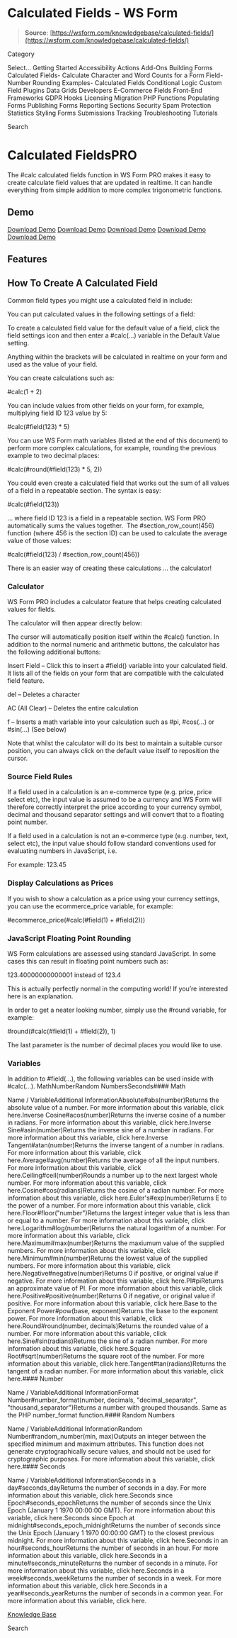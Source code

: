 # Calculated Fields - WS Form

> **Source**: [https://wsform.com/knowledgebase/calculated-fields/](https://wsform.com/knowledgebase/calculated-fields/)


Category

Select...
 Getting Started Accessibility Actions Add-Ons Building Forms Calculated Fields- Calculate Character and Word Counts for a Form Field- Number Rounding Examples- Calculated Fields Conditional Logic Custom Field Plugins Data Grids Developers E-Commerce Fields Front-End Frameworks GDPR Hooks Licensing Migration PHP Functions Populating Forms Publishing Forms Reporting Sections Security Spam Protection Statistics Styling Forms Submissions Tracking Troubleshooting Tutorials

Search

# Calculated FieldsPRO

The #calc calculated fields function in WS Form PRO makes it easy to create calculate field values that are updated in realtime. It can handle everything from simple addition to more complex trigonometric functions.

## Demo

[Download Demo](https://wsform.com/plugin-support/form-download.php?id=13588)
[Download Demo](https://wsform.com/plugin-support/form-download.php?id=13584)
[Download Demo](https://wsform.com/plugin-support/form-download.php?id=13590)
[Download Demo](https://wsform.com/plugin-support/form-download.php?id=13589)
[Download Demo](https://wsform.com/plugin-support/form-download.php?id=13797)

## Features

## How To Create A Calculated Field

Common field types you might use a calculated field in include:

You can put calculated values in the following settings of a field:

To create a calculated field value for the default value of a field, click the field settings  icon and then enter a #calc(...) variable in the Default Value setting.

Anything within the brackets will be calculated in realtime on your form and used as the value of your field.

You can create calculations such as:

#calc(1 + 2)

You can include values from other fields on your form, for example, multiplying field ID 123 value by 5:

#calc(#field(123) * 5)

You can use WS Form math variables (listed at the end of this document) to perform more complex calculations, for example, rounding the previous example to two decimal places:

#calc(#round(#field(123) * 5, 2))

You could even create a calculated field that works out the sum of all values of a field in a repeatable section. The syntax is easy:

#calc(#field(123))

… where field ID 123 is a field in a repeatable section. WS Form PRO automatically sums the values together.  The #section_row_count(456) function (where 456 is the section ID) can be used to calculate the average value of those values:

#calc(#field(123) / #section_row_count(456))

There is an easier way of creating these calculations … the calculator!

### Calculator

WS Form PRO includes a calculator feature that helps creating calculated values for fields.

The calculator will then appear directly below:

The cursor will automatically position itself within the #calc() function. In addition to the normal numeric and arithmetic buttons, the calculator has the following additional buttons:

Insert Field – Click this to insert a #field() variable into your calculated field. It lists all of the fields on your form that are compatible with the calculated field feature.

del – Deletes a character

AC (All Clear) – Deletes the entire calculation

f – Inserts a math variable into your calculation such as #pi, #cos(...) or #sin(...) (See below)

Note that whilst the calculator will do its best to maintain a suitable cursor position, you can always click on the default value itself to reposition the cursor.

### Source Field Rules

If a field used in a calculation is an e-commerce type (e.g. price, price select etc), the input value is assumed to be a currency and WS Form will therefore correctly interpret the price according to your currency symbol, decimal and thousand separator settings and will convert that to a floating point number.

If a field used in a calculation is not an e-commerce type (e.g. number, text, select etc), the input value should follow standard conventions used for evaluating numbers in JavaScript, i.e.

For example: 123.45

### Display Calculations as Prices

If you wish to show a calculation as a price using your currency settings, you can use the ecommerce_price variable, for example:

#ecommerce_price(#calc(#field(1) + #field(2)))

### JavaScript Floating Point Rounding

WS Form calculations are assessed using standard JavaScript. In some cases this can result in floating point numbers such as:

123.40000000000001 instead of 123.4

This is actually perfectly normal in the computing world! If you’re interested here is an explanation.

In order to get a neater looking number, simply use the #round variable, for example:

#round(#calc(#field(1) + #field(2)), 1)

The last parameter is the number of decimal places you would like to use.

### Variables

In addition to #field(...), the following variables can be used inside with #calc(...).
MathNumberRandom NumbersSeconds#### Math

Name / VariableAdditional InformationAbsolute#abs(number)Returns the absolute value of a number. For more information about this variable, click here.Inverse Cosine#acos(number)Returns the inverse cosine of a number in radians. For more information about this variable, click here.Inverse Sine#asin(number)Returns the inverse sine of a number in radians. For more information about this variable, click here.Inverse Tangent#atan(number)Returns the inverse tangent of a number in radians. For more information about this variable, click here.Average#avg(number)Returns the average of all the input numbers. For more information about this variable, click here.Ceiling#ceil(number)Rounds a number up to the next largest whole number. For more information about this variable, click here.Cosine#cos(radians)Returns the cosine of a radian number. For more information about this variable, click here.Euler's#exp(number)Returns E to the power of a number. For more information about this variable, click here.Floor#floor("number")Returns the largest integer value that is less than or equal to a number. For more information about this variable, click here.Logarithm#log(number)Returns the natural logarithm of a number. For more information about this variable, click here.Maximum#max(number)Returns the maxiumum value of the supplied numbers. For more information about this variable, click here.Minimum#min(number)Returns the lowest value of the supplied numbers. For more information about this variable, click here.Negative#negative(number)Returns 0 if positive, or original value if negative. For more information about this variable, click here.PI#piReturns an approximate value of PI. For more information about this variable, click here.Positive#positive(number)Returns 0 if negative, or original value if positive. For more information about this variable, click here.Base to the Exponent Power#pow(base, exponent)Returns the base to the exponent power. For more information about this variable, click here.Round#round(number, decimals)Returns the rounded value of a number. For more information about this variable, click here.Sine#sin(radians)Returns the sine of a radian number. For more information about this variable, click here.Square Root#sqrt(number)Returns the square root of the number. For more information about this variable, click here.Tangent#tan(radians)Returns the tangent of a radian number. For more information about this variable, click here.#### Number

Name / VariableAdditional InformationFormat Number#number_format(number, decimals, "decimal_separator", "thousand_separator")Returns a number with grouped thousands. Same as the PHP number_format function.#### Random Numbers

Name / VariableAdditional InformationRandom Number#random_number(min, max)Outputs an integer between the specified minimum and maximum attributes. This function does not generate cryptographically secure values, and should not be used for cryptographic purposes. For more information about this variable, click here.#### Seconds

Name / VariableAdditional InformationSeconds in a day#seconds_dayReturns the number of seconds in a day. For more information about this variable, click here.Seconds since Epoch#seconds_epochReturns the number of seconds since the Unix Epoch (January 1 1970 00:00:00 GMT). For more information about this variable, click here.Seconds since Epoch at midnight#seconds_epoch_midnightReturns the number of seconds since the Unix Epoch (January 1 1970 00:00:00 GMT) to the closest previous midnight. For more information about this variable, click here.Seconds in an hour#seconds_hourReturns the number of seconds in an hour. For more information about this variable, click here.Seconds in a minute#seconds_minuteReturns the number of seconds in a minute. For more information about this variable, click here.Seconds in a week#seconds_weekReturns the number of seconds in a week. For more information about this variable, click here.Seconds in a year#seconds_yearReturns the number of seconds in a common year. For more information about this variable, click here.

 

[Knowledge Base](https://wsform.com/knowledgebase/)

Search

